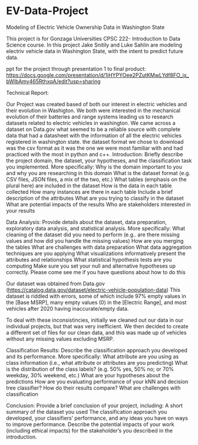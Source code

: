 # EV-Data-Project
Modeling of Electric Vehicle Ownership Data in Washington State

This project is for Gonzaga Universities CPSC 222- Introduction to Data Science course. In this project Jake Snitily and Luke Sahlin are modeling electriv vehicle data in Washington State, with the intent to predict future data.

ppt for the project through presentation 1 to final product:
  https://docs.google.com/presentation/d/1jHYPYOee2PZutKMwLYdf8FO_ix_bWlbAmy465RthxqA/edit?usp=sharing

Technical Report:
  
  Our Project was created based of both our interest in electric vehicles and their evolution in Washigton. We both were interested in the mechanical evolution of their batteries and range systems leading us to research datasets related to electric vehicles in washington. We came across a dataset on Data.gov what seemed to be a reliable source with complete data that had a datasheet with the information of all the electric vehicles registered in washington state. the dataset format we chose to download was the csv format as it was the one we were most familiar with and had practiced with the most in python and c++.
  Introduction: Briefly describe the project domain, the dataset, your hypotheses, and the classification task you implemented. More specifically:
    Why is the domain important to you and why you are researching in this domain
    What is the dataset format (e.g. CSV files, JSON files, a mix of the two, etc.)
    What tables (emphasis on the plural here) are included in the dataset
      How is the data in each table collected
      How many instances are there in each table
    Include a brief description of the attributes
    What are you trying to classify in the dataset
    What are potential impacts of the results
    Who are stakeholders interested in your results

Data Analysis: Provide details about the dataset, data preparation, exploratory data analysis, and statistical analysis. More specifically:
What cleaning of the dataset did you need to perform (e.g.. are there missing values and how did you handle the missing values)
How are you merging the tables
What are challenges with data preparation
What data aggregation techniques are you applying
What visualizations informatively present the attributes and relationships
What statistical hypothesis tests are you computing
Make sure you set your null and alternative hypotheses up correctly. Please come see me if you have questions about how to do this

Our dataset was obtained from Data.gov (https://catalog.data.gov/dataset/electric-vehicle-population-data)
This dataset is riddled with errors, some of which include 97% empty values in the [Base MSRP], many empty values (0) in the [Electric Range], and most vehicles after 2020 having inaccurate/empty data.

To deal with these inconsistincies, initially we cleaned out our data in our individual projects, but that was very inefficient. We then decided to create a different set of files for our clean data, and this was made up of vehicles without any missing values excluding MSRP. 

Classification Results: Describe the classification approach you developed and its performance. More specifically:
What attribute are you using as class information (i.e., what attribute or attributes are you predicting)
What is the distribution of the class labels? (e.g. 50% yes, 50% no; or 70% weekday, 30% weekend, etc.)
What are your hypotheses about the predictions
How are you evaluating performance of your kNN and decision tree classifier? How do their results compare?
What are challenges with classification

Conclusion: Provide a brief conclusion of your project, including:
A short summary of the dataset you used
The classification approach you developed, your classifiers’ performance, and any ideas you have on ways to improve performance. 
Describe the potential impacts of your work (including ethical impacts) for the stakeholder’s you described in the introduction.

